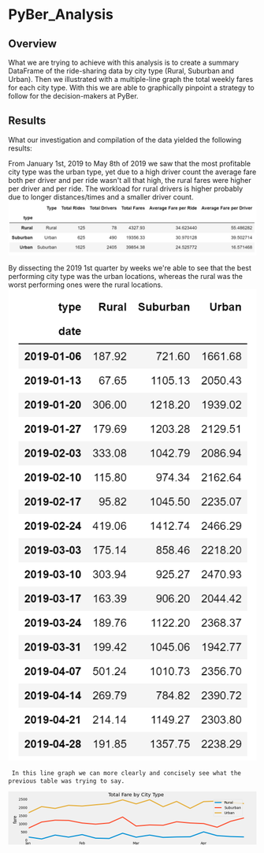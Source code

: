 # PyBer_Analysis
## Overview
   What we are trying to achieve with this analysis is to create a summary DataFrame of the ride-sharing data by city type (Rural, Suburban and Urban). Then we illustrated with a multiple-line graph the total weekly fares for each city type. With this we are able to graphically pinpoint a strategy to follow for the decision-makers at PyBer.

## Results
   What our investigation and compilation of the data yielded the following results:
   
   From January 1st, 2019 to May 8th of 2019 we saw that the most profitable city type was the urban type, yet due to a high driver count the average fare both per driver and per ride wasn't all that high, the rural fares were higher per driver and per ride. The workload for rural drivers is higher probably due to longer distances/times and a smaller driver count.
![summary](https://github.com/l-javier-garcia/new-repo/blob/main/deliverable%203%20summary%20capture.PNG)

   By dissecting the 2019 1st quarter by weeks we're able to see that the best performing city type was the urban locations, whereas the rural was the worst performing ones were the rural locations.
![2019 Q1 Weekly](https://github.com/l-javier-garcia/new-repo/blob/main/deliverable%203%20Q1%20weekly.PNG)

     In this line graph we can more clearly and concisely see what the previous table was trying to say. 
![line graph](https://github.com/l-javier-garcia/PyBer_Analysis/blob/main/Analysis/PyBer_fare_summary.png)

